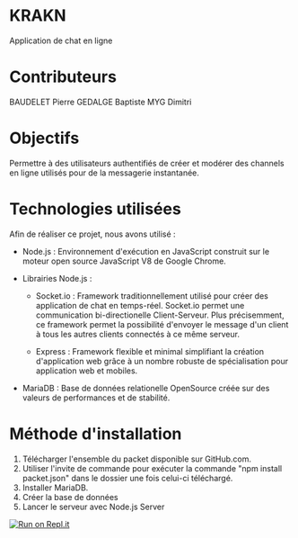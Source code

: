 # KRAKN
Application de chat en ligne


# Contributeurs
BAUDELET Pierre
GEDALGE Baptiste
MYG Dimitri

# Objectifs
Permettre à des utilisateurs authentifiés de créer et modérer des channels en ligne utilisés pour de la messagerie instantanée.

# Technologies utilisées
Afin de réaliser ce projet, nous avons utilisé :
  
  * Node.js : Environnement d'exécution en JavaScript construit sur le moteur open source JavaScript V8 de Google Chrome.
  
  * Librairies Node.js : 
    - Socket.io : Framework traditionnellement utilisé pour créer des application de chat en temps-réel. Socket.io permet une communication bi-directionelle Client-Serveur.
                    Plus précisemment, ce framework permet la possibilité d'envoyer le message d'un client à tous les autres clients connectés à ce même serveur.   
    
    - Express   : Framework flexible et minimal simplifiant la création d'application web grâce à un nombre robuste de spécialisation pour application web et mobiles.
    
  * MariaDB : Base de données relationelle OpenSource créée sur des valeurs de performances et de stabilité.


# Méthode d'installation

1. Télécharger l'ensemble du packet disponible sur GitHub.com.
2. Utiliser l'invite de commande pour exécuter la commande "npm install packet.json" dans le dossier une fois celui-ci téléchargé.
3. Installer MariaDB.
4. Créer la base de données
5. Lancer le serveur avec Node.js Server




[![Run on Repl.it](https://repl.it/badge/github/KinderPingwiii/KRAKN)](https://repl.it/github/KinderPingwiii/KRAKN)

